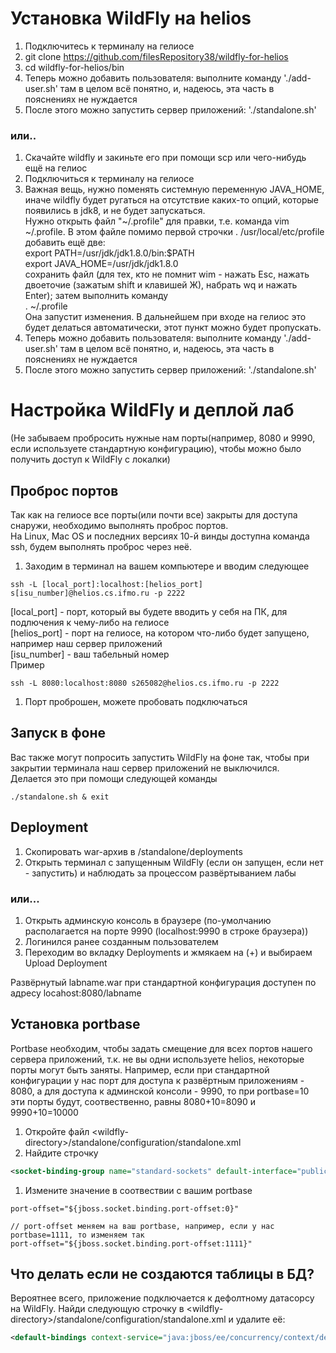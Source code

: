 # Установка WildFly на helios

1. Подключитесь к терминалу на гелиосе
1. git clone https://github.com/filesRepository38/wildfly-for-helios
1. cd wildfly-for-helios/bin
1. Теперь можно добавить пользователя: выполните команду './add-user.sh' там в целом всё понятно, и, надеюсь, эта часть в пояснениях не нуждается
1. После этого можно запустить сервер приложений: './standalone.sh'

### или..

1. Скачайте wildfly и закиньте его при помощи scp или чего-нибудь ещё на гелиос
1. Подключиться к терминалу на гелиосе
1. Важная вещь, нужно поменять системную переменную JAVA_HOME, иначе wildfly будет ругаться на отсутствие каких-то опций, которые появились в jdk8, и не будет запускаться.  
Нужно открыть файл "~/.profile" для правки, т.е. команда vim ~/.profile. В этом файле помимо первой строчки . /usr/local/etc/profile  
добавить ещё две:  
export PATH=/usr/jdk/jdk1.8.0/bin:$PATH  
export JAVA_HOME=/usr/jdk/jdk1.8.0  
сохранить файл (для тех, кто не помнит wim - нажать Esc, нажать двоеточие (зажатым shift и клавишей Ж), набрать wq и нажать Enter);
затем выполнить команду  
. ~/.profile  
Она запустит изменения. В дальнейшем при входе на гелиос это будет делаться автоматически, этот пункт можно будет пропускать.
1. Теперь можно добавить пользователя: выполните команду './add-user.sh' там в целом всё понятно, и, надеюсь, эта часть в пояснениях не нуждается
1. После этого можно запустить сервер приложений: './standalone.sh'

# Настройка WildFly и деплой лаб
(Не забываем пробросить нужные нам порты(например, 8080 и 9990, если используете стандартную конфигурацию), чтобы можно было получить доступ к WildFly с локалки)

## Проброс портов

Так как на гелиосе все порты(или почти все) закрыты для доступа снаружи, необходимо выполнять проброс портов.  
На Linux, Mac OS и последних версиях 10-й винды доступна команда ssh, будем выполнять проброс через неё.

1. Заходим в терминал на вашем компьютере и вводим следующее
```shell
ssh -L [local_port]:localhost:[helios_port] s[isu_number]@helios.cs.ifmo.ru -p 2222
```
[local_port] - порт, который вы будете вводить у себя на ПК, для подлючения к чему-либо на гелиосе  
[helios_port] - порт на гелиосе, на котором что-либо будет запущено, например наш сервер приложений  
[isu_number] - ваш табельный номер  
Пример  
```shell
ssh -L 8080:localhost:8080 s265082@helios.cs.ifmo.ru -p 2222
```
1. Порт проброшен, можете пробовать подключаться

## Запуск в фоне
Вас также могут попросить запустить WildFly на фоне так, чтобы при закрытии терминала наш сервер приложений не выключился.  
Делается это при помощи следующей команды
```shell
./standalone.sh & exit
```

## Deployment

1. Скопировать war-архив в <wildfly-path>/standalone/deployments
1. Открыть терминал с запущенным WildFly (если он запущен, если нет - запустить) и наблюдать за процессом развёртыванием лабы

### или...

1. Открыть админскую консоль в браузере (по-умолчанию располагается на порте 9990 (localhost:9990 в строке браузера))
1. Логинился ранее созданным пользователем
1. Переходим во вкладку Deployments и жмякаем на (+) и выбираем Upload Deployment

Развёрнутый labname.war при стандартной конфигурация доступен по адресу locahost:8080/labname

## Установка portbase

Portbase необходим, чтобы задать смещение для всех портов нашего сервера приложений, т.к. не вы одни используете helios,
некоторые порты могут быть заняты.
Например, если при стандартной конфигурации у нас порт для доступа к развёртным приложениям - 8080, а для доступа к админской консоли - 9990, 
то при portbase=10 эти порты будут, соотвественно, равны 8080+10=8090 и 9990+10=10000

1. Откройте файл \<wildfly-directory\>/standalone/configuration/standalone.xml
1. Найдите строчку 
```xml
<socket-binding-group name="standard-sockets" default-interface="public" port-offset="${jboss.socket.binding.port-offset:0}">
```
1. Измените значение в соотвествии с вашим portbase
```
port-offset="${jboss.socket.binding.port-offset:0}" 
  
// port-offset меняем на ваш portbase, например, если у нас portbase=1111, то изменяем так 
port-offset="${jboss.socket.binding.port-offset:1111}"
```

## Что делать если не создаются таблицы в БД?

Вероятнее всего, приложение подключается к дефолтному датасорсу на WildFly. Найди следующую строчку в \<wildfly-directory\>/standalone/configuration/standalone.xml и удалите её:
```xml
<default-bindings context-service="java:jboss/ee/concurrency/context/default" datasource="java:jboss/datasources/ExampleDS" managed-executor-service="java:jboss/ee/concurrency/executor/default" managed-scheduled-executor-service="java:jboss/ee/concurrency/scheduler/default" managed-thread-factory="java:jboss/ee/concurrency/factory/default"/>
```